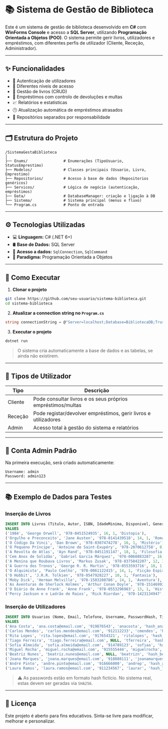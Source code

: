 
# 📚 Sistema de Gestão de Biblioteca

Este é um sistema de gestão de biblioteca desenvolvido em **C#** com **WinForms Console** e acesso a **SQL Server**, utilizando **Programação Orientada a Objetos (POO)**. O sistema permite gerir livros, utilizadores e empréstimos, com diferentes perfis de utilizador (Cliente, Receção, Administrador).

---

## ✨ Funcionalidades

- 🔐 Autenticação de utilizadores
- 👥 Diferentes níveis de acesso
- 📖 Gestão de livros (CRUD)
- 🔄 Empréstimos com controlo de devoluções e multas
- 📈 Relatórios e estatísticas
- 🕒 Atualização automática de empréstimos atrasados
- 🧠 Repositórios separados por responsabilidade

---

## 🗂️ Estrutura do Projeto

```
/SistemaGestaBiblioteca
│
├── Enums/                # Enumerações (TipoUsuario, StatusEmprestimo)
├── Modelos/              # Classes principais (Usuario, Livro, Emprestimo)
├── Repositorios/         # Acesso à base de dados (Repositorios genéricos)
├── Servicos/             # Lógica de negócio (autenticação, empréstimos)
├── Data/                 # DatabaseManager: criação e ligação à DB
├── Sistema/              # Sistema principal (menus e fluxo)
└── Program.cs            # Ponto de entrada
```

---

## ⚙️ Tecnologias Utilizadas

- 💻 **Linguagem:** C# (.NET 6+)
- 🛢 **Base de Dados:** SQL Server
- 🔗 **Acesso a dados:** `SqlConnection`, `SqlCommand`
- 🧱 **Paradigma:** Programação Orientada a Objetos

---

## 🚀 Como Executar

1. **Clonar o projeto**

```bash
git clone https://github.com/seu-usuario/sistema-biblioteca.git
cd sistema-biblioteca
```

2. **Atualizar a connection string no `Program.cs`**

```csharp
string connectionString = @"Server=localhost;Database=BibliotecaDB;Trusted_Connection=True;";
```

3. **Executar o projeto**

```bash
dotnet run
```

> O sistema cria automaticamente a base de dados e as tabelas, se ainda não existirem.

---

## 👥 Tipos de Utilizador

| Tipo     | Descrição                                                    |
|----------|--------------------------------------------------------------|
| Cliente  | Pode consultar livros e os seus próprios empréstimos/multas |
| Receção  | Pode registar/devolver empréstimos, gerir livros e utilizadores |
| Admin    | Acesso total à gestão do sistema e relatórios                |

---

## 📝 Conta Admin Padrão

Na primeira execução, será criado automaticamente:

```
Username: admin
Password: admin123
```

---

## 📚 Exemplo de Dados para Testes

### Inserção de Livros

```sql
INSERT INTO Livros (Titulo, Autor, ISBN, IdadeMinima, Disponivel, Genero)
VALUES
('1984', 'George Orwell', '978-0451524935', 16, 1, 'Distopia'),
('Orgulho e Preconceito', 'Jane Austen', '978-0141439518', 14, 1, 'Romance'),
('O Código Da Vinci', 'Dan Brown', '978-0307474278', 16, 1, 'Mistério'),
('O Pequeno Príncipe', 'Antoine de Saint-Exupéry', '978-2070612758', 8, 1, 'Infantil'),
('A Revolta de Atlas', 'Ayn Rand', '978-0451191147', 18, 1, 'Filosofia'),
('Cem Anos de Solidão', 'Gabriel García Márquez', '978-0060883287', 16, 1, 'Realismo Mágico'),
('A Menina que Roubava Livros', 'Markus Zusak', '978-0375842207', 12, 1, 'Drama'),
('A Guerra dos Tronos', 'George R. R. Martin', '978-0553593716', 18, 1, 'Fantasia Épica'),
('O Alquimista', 'Paulo Coelho', '978-0061122415', 14, 1, 'Ficção Espiritual'),
('O Hobbit', 'J.R.R. Tolkien', '978-0547928227', 10, 1, 'Fantasia'),
('Moby Dick', 'Herman Melville', '978-1503280786', 14, 1, 'Aventura'),
('As Aventuras de Sherlock Holmes', 'Arthur Conan Doyle', '978-1514699353', 12, 1, 'Mistério'),
('O Diário de Anne Frank', 'Anne Frank', '978-0553296983', 13, 1, 'História'),
('Percy Jackson e o Ladrão de Raios', 'Rick Riordan', '978-1423134947', 10, 1, 'Fantasia Juvenil');
```

### Inserção de Utilizadores

```sql
INSERT INTO Usuarios (Nome, Email, Telefone, Username, PasswordHash, Tipo, Idade, Ativo, MultaTotal)
VALUES
('Ana Costa', 'ana.costa@email.com', '919876543', 'anacosta', 'hash_ana_123', 1, 22, 1, 0),
('Carlos Mendes', 'carlos.mendes@email.com', '912112233', 'cmendes', 'hash_carlos_456', 2, 35, 1, 3.75),
('Rita Lopes', 'rita.lopes@email.com', '917654321', 'ritalopes', 'hash_rita_789', 1, 28, 1, 0),
('Tiago Ferreira', 'tiago.ferreira@email.com', NULL, 'tferreira', 'hash_tiago_000', 2, 45, 1, 12.50),
('Sofia Almeida', 'sofia.almeida@email.com', '914789123', 'sofiaa', 'hash_sofia_xyz', 1, 19, 1, 0),
('Miguel Rocha', 'miguel.rocha@email.com', '915555444', 'miguelrocha', 'hash_miguel_pwd', 3, 33, 1, 0),
('Beatriz Nunes', 'beatriz.nunes@email.com', NULL, 'beatrizn', 'hash_beatriz_a1b2', 1, 26, 1, 1.25),
('Joana Marques', 'joana.marques@email.com', '918888111', 'joanamarques', 'hash_joana_pass', 2, 31, 1, 0),
('André Pinto', 'andre.pinto@email.com', '916666000', 'andrep', 'hash_andre_secure', 1, 24, 0, 0),
('Laura Ramos', 'laura.ramos@email.com', '911234567', 'laurar', 'hash_laura_xyz', 1, 27, 1, 6.80);
```

> ⚠️ As passwords estão em formato hash fictício. No sistema real, estas devem ser geradas via `SHA256`.

---

## 🧾 Licença

Este projeto é aberto para fins educativos. Sinta-se livre para modificar, melhorar e personalizar.
